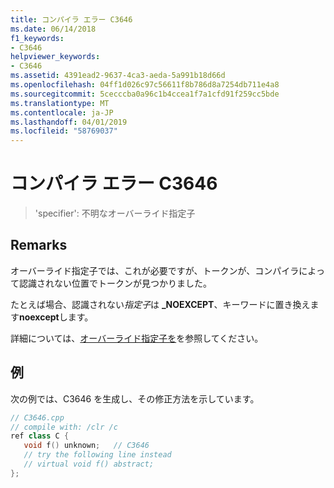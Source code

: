 ```yaml
---
title: コンパイラ エラー C3646
ms.date: 06/14/2018
f1_keywords:
- C3646
helpviewer_keywords:
- C3646
ms.assetid: 4391ead2-9637-4ca3-aeda-5a991b18d66d
ms.openlocfilehash: 04ff1d026c97c56611f8b786d8a7254db711e4a8
ms.sourcegitcommit: 5cecccba0a96c1b4ccea1f7a1cfd91f259cc5bde
ms.translationtype: MT
ms.contentlocale: ja-JP
ms.lasthandoff: 04/01/2019
ms.locfileid: "58769037"
---
```

# <a name="compiler-error-c3646"></a>コンパイラ エラー C3646

> 'specifier': 不明なオーバーライド指定子

## <a name="remarks"></a>Remarks

オーバーライド指定子では、これが必要ですが、トークンが、コンパイラによって認識されない位置でトークンが見つかりました。

たとえば場合、認識されない*指定子*は **_NOEXCEPT**、キーワードに置き換えます**noexcept**します。

詳細については、[オーバーライド指定子を](../../extensions/override-specifiers-cpp-component-extensions.md)を参照してください。

## <a name="example"></a>例

次の例では、C3646 を生成し、その修正方法を示しています。

```cpp
// C3646.cpp
// compile with: /clr /c
ref class C {
   void f() unknown;   // C3646
   // try the following line instead
   // virtual void f() abstract;
};
```